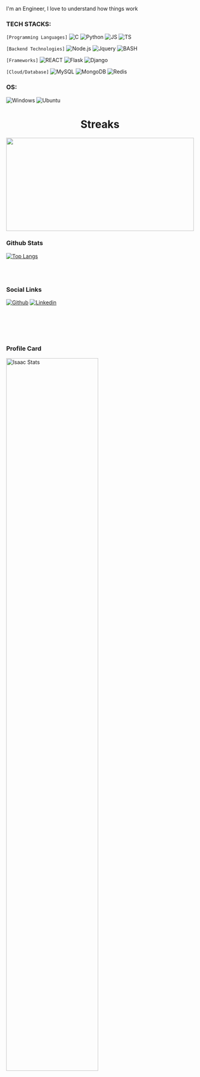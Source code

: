 I'm an Engineer, I love to understand how things work

<!--👯 I’m looking to collaborate on:

ML competetions.

Open Source projects.

🌱 I learn everyday-->


 ### TECH STACKS:

``[Programming Languages]`` ![C](https://img.shields.io/badge/-blue?style=for-the-badge&logo=C&logoColor=white) ![Python](https://img.shields.io/badge/python-3670A0?style=for-the-badge&logo=python&logoColor=ffdd54) ![JS](https://img.shields.io/badge/JAVASCRIPT-yellow?style=for-the-badge&logo=JAVASCRIPT&logoColor=black) ![TS](https://img.shields.io/badge/TYPESCRIPT-blue?style=for-the-badge&logo=TYPESCRIPT&logoColor=white)

``[Backend Technologies]``  ![Node.js](https://img.shields.io/badge/Node.js-green?style=for-the-badge&logo=Node.js&logoColor=White) ![Jquery](https://img.shields.io/badge/jquery-blue?style=for-the-badge&logo=Jquery&logoColor=white)  ![BASH](https://img.shields.io/badge/bash-black?style=for-the-badge&logo=gnu-bash&logoColor=white-plastic)

``[Frameworks]`` ![REACT](https://img.shields.io/badge/REACT-blue?style=for-the-badge&logo=REACT&logoColor=black) ![Flask](https://img.shields.io/badge/Flask-black?style=for-the-badge&logo=Flask&logoColor=white) ![Django](https://img.shields.io/badge/Django-black?style=for-the-badge&logo=Django&logoColor=white)

``[Cloud/Database]`` ![MySQL](https://img.shields.io/badge/mysql-blue?style=for-the-badge&logo=mysql&logoColor=yellow) ![MongoDB](https://img.shields.io/badge/MongoDB-green?style=for-the-badge&logo=mongodb&logoColor=white) ![Redis](https://img.shields.io/badge/Redis-red?style=for-the-badge&logo=redis&logoColor=black)
 
 ### OS:
![Windows](https://img.shields.io/badge/Windows-black?style=for-the-badge&logo=Windows)
![Ubuntu](https://img.shields.io/badge/Ubuntu-black?style=for-the-badge&logo=Ubuntu)



    
<html>
 <body>
   <h1 align="center"> Streaks</h1>
  <img src="https://streak-stats.demolab.com/?user=Bigizic&utcOffset=+0.00&theme=dark" style="background-size:100%; width:100%; height:250px;">
    <br>
      <h3> Github Stats </h3>
 <div>


  
  [![Top Langs](https://github-readme-stats-git-masterrstaa-rickstaa.vercel.app/api/top-langs/?username=Bigizic&langs_count=4)](https://github.com/Bigizic/github-readme-stats)
 <!--
 <img src="http://github-profile-summary-cards.vercel.app/api/cards/stats?username=Bigizic&theme=github_dark" width="40%" alt="stats"> </img>
 <img src="http://github-profile-summary-cards.vercel.app/api/cards/productive-time?username=Bigizic&theme=github_dark&utcOffset=+0.00" width="40%" alt="stats"> </img>
-->
 </div>
 <br>
 <br>
 <h3> Social Links </h3>
 </body>
 </html>
 
 
 [![Github](https://img.shields.io/badge/Github-000000?&style=for-the-badge&logo=github&logoColor=white)](https://github.com/Bigizic)
[![Linkedin](https://img.shields.io/badge/linkedin-%230077B5.svg?&style=for-the-badge&logo=linkedin&logoColor=white)]( https://www.linkedin.com/in/isaac-ajibola-73a31025a)

 





 <br>
 <br>
 <br>
 <br>
 <h3> Profile Card </h3>
 <img src="http://github-profile-summary-cards.vercel.app/api/cards/profile-details?username=Bigizic&theme=github&utcOffset=+0.00" width="70%" alt="Isaac Stats"> </img>


<!--
**Bigizic/Bigizic** is a ✨ _special_ ✨ repository because its `README.md` (this file) appears on your GitHub profile.

Here are some ideas to get you started:

- 🔭 I’m currently working on ...
- 👯 I’m looking to collaborate on Web Dev
- 🤔 I’m looking for help with ...
- 💬 Ask me about ...
- 📫 How to reach me: ...
- 😄 Pronouns: ...
- ⚡ Fun fact: ...
-->
